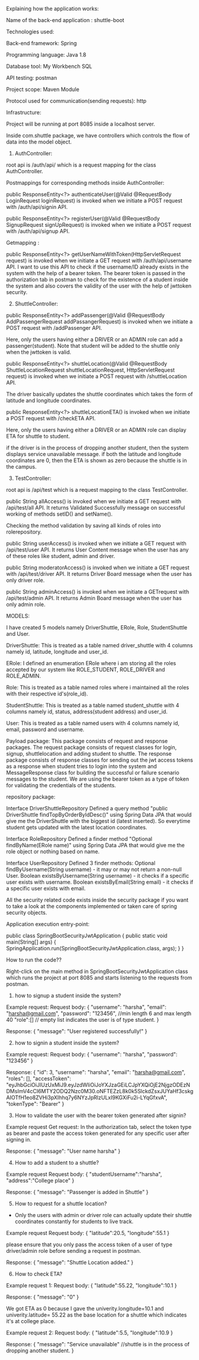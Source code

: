 Explaining how the application works:

Name of the back-end application : shuttle-boot

Technologies used:

Back-end framework: Spring

Programming language: Java 1.8

Database tool: My Workbench SQL

API testing: postman

Project scope: Maven Module

Protocol used for communication(sending requests): http

Infrastructure:

Project will be running at port 8085 inside a localhost server.

Inside com.shuttle package, we have controllers which controls the flow of data into the model object.

1. AuthController:

root api is /auth/api/ which is a request mapping for the class AuthController.

Postmappings for corresponding methods inside AuthController:

public ResponseEntity<?> authenticateUser(@Valid @RequestBody LoginRequest loginRequest) is invoked when we initiate a POST request with /auth/api/signin API.

public ResponseEntity<?> registerUser(@Valid @RequestBody SignupRequest signUpRequest) is invoked when we initiate a POST request with /auth/api/signup API.

Getmapping :

public ResponseEntity<?> getUserNameWithToken(HttpServletRequest request) is invoked when we initiate a GET request with /auth/api/username API. I want to use this API to check if the username/ID already exists in the system with the help of a bearer token.
The bearer token is passed in the authorization tab in postman to check for the existence of a student inside the system and also covers the validity of the user with the help of jwttoken security.

2. ShuttleController:

public ResponseEntity<?> addPassenger(@Valid @RequestBody AddPassengerRequest addPassangerRequest) is invoked when we initiate a POST request with /addPassenger API.

Here, only the users having either a DRIVER or an ADMIN role can add a passenger(student).
Note that student will be added to the shuttle only when the jwttoken is valid.

public ResponseEntity<?> shuttleLocation(@Valid @RequestBody ShuttleLocationRequest shuttleLocationRequest, HttpServletRequest request) is invoked when we initiate a POST request with /shuttleLocation API.

The driver basically updates the shuttle coordinates which takes the form of latitude and longitude coordinates.

public ResponseEntity<?> shuttleLocationETA() is invoked when we initiate a POST request with /checkETA API.

Here, only the users having either a DRIVER or an ADMIN role can display ETA for shuttle to student.

if the driver is in the process of dropping another student, then the system displays service unavailable message.
if both the latitude and longitude coordinates are 0, then the ETA is shown as zero because the shuttle is in the campus.

3. TestController:

root api is /api/test which is a request mapping to the class TestController.

public String allAccess() is invoked when we initiate a GET request with /api/test/all API. 
It returns Validated Successfully message on successful working of methods setID() and setName().

Checking the method validation by saving all kinds of roles into rolerepository.

public String userAccess() is invoked when we initiate a GET request with /api/test/user API.
It returns User Content message when the user has any of these roles like student, admin and driver.

public String moderatorAccess() is invoked when we initiate a GET request with /api/test/driver API.
It returns Driver Board message when the user has only driver role.

public String adminAccess() is invoked when we initiate a GETrequest with /api/test/admin API.
It returns Admin Board message when the user has only admin role.

MODELS:

I have created 5 models namely DriverShuttle, ERole, Role, StudentShuttle and User.

DriverShuttle:
This is treated as a table named driver_shuttle with 4 columns namely id, latitude, longitude and user_id.

ERole:
I defined an enumeration ERole where i am storing all the roles accepted by our system like ROLE_STUDENT,  ROLE_DRIVER and ROLE_ADMIN.

Role:
This is treated as a table named roles where i maintained all the roles with their respective id's(role_id).

StudentShuttle:
This is treated as a table named student_shuttle with 4 columns namely id, status, address(student address) and user_id.

User:
This is treated as a table named users with 4 columns namely id, email, password and username.

Payload package:
This package consists of request and response packages. The request package consists of request classes for login, signup, shuttlelocation and adding student to shuttle.
The response package consists of response classes for sending out the jwt access tokens as a response when student tries to login into the system and MessageResponse class for building the successful or failure scenario messages to the student.
We are using the bearer token as a type of token for validating the credentials of the students.

repository package:

Interface DriverShuttleRepository
Defined a query method "public DriverShuttle findTopByOrderByIdDesc()" using Spring Data JPA that would give me the DriverShuttle with the biggest id (latest inserted). So everytime student gets updated with the latest location coordinates.

Interface RoleRepository
Defined a finder method "Optional<Role> findByName(ERole name)" using Spring Data JPA that would give me the role object or nothing based on name.

Interface UserRepository
Defined 3 finder methods:
Optional<User> findByUsername(String username) - it may or may not return a non-null User. 
Boolean existsByUsername(String username) - it checks if a specific user exists with username.
Boolean existsByEmail(String email) - it checks if a specific user exists with email.

All the security related code exists inside the security package if you want to take a look at the components implemented or taken care of spring security objects.

Application execution entry-point:

public class SpringBootSecurityJwtApplication { 
public static void main(String[] args) { 
SpringApplication.run(SpringBootSecurityJwtApplication.class, args);
    }
}

How to run the code??

Right-click on the main method in SpringBootSecurityJwtApplication class which runs the project at port 8085 and starts listening to the requests from postman.

1. how to signup a student inside the system?

Example request:
Request body: 
{
"username": "harsha",
"email": "harsha@gmail.com",
"password": "123456", //min length 6 and max length 40
"role":[] // empty list indicates the user is of type student.
}

Response:
{
"message": "User registered successfully!"
}

2. how to signin a student inside the system?

Example request:
Request body:
{
"username": "harsha",
"password": "123456"
}

Response:
{
"id": 3,
"username": "harsha",
"email": "harsha@gmail.com",
"roles": [],
"accessToken": "eyJhbGciOiJIUzUxMiJ9.eyJzdWIiOiJoYXJzaGEiLCJpYXQiOjE2NjgzODEzNDMsImV4cCI6MTY2ODQ2Nzc0M30.oNFTEZzL8k0k5SlckdZsxJUYaHf3cskgAIOTfH1eo8ZVHi3pXIhhq7y6NYzJpRlzULxI9KGXiFu2i-LYqGfxvA",
"tokenType": "Bearer"
}

3. How to validate the user with the bearer token generated after signin?

Example request
Get request:
In the authorization tab, select the token type as bearer and paste the access token generated for any specific user after signing in.

Response:
{
"message": "User name harsha"
}

4. How to add a student to a shuttle?

Example request
Request body:
{
"studentUsername":"harsha",
"address":"College place"
}

Response:
{
"message": "Passenger is added in Shuttle"
}

5. How to request for a shuttle location?

- Only the users with admin or driver role can actually update their shuttle coordinates constantly for students to live track.

Example request
Request body:
{
"latitude":20.5,
"longitude":55.1
}

please ensure that you only pass the access token of a user of type driver/admin role before sending a request in postman.

Response:
{
"message": "Shuttle Location added."
}

6. How to check ETA?

Example request 1:
Request body:
{
"latitude":55.22,
"longitude":10.1
}

Response:
{
"message": "0"
}

We got ETA as 0 because I gave the univerity.longitude=10.1
and univerity.latitude= 55.22 as the base location for a shuttle which indicates it's at college place.

Example request 2:
Request body:
{
"latitude":5.5,
"longitude":10.9
}

Response:
{
"message": "Service unavailable" //shuttle is in the process of dropping another student.
}














































